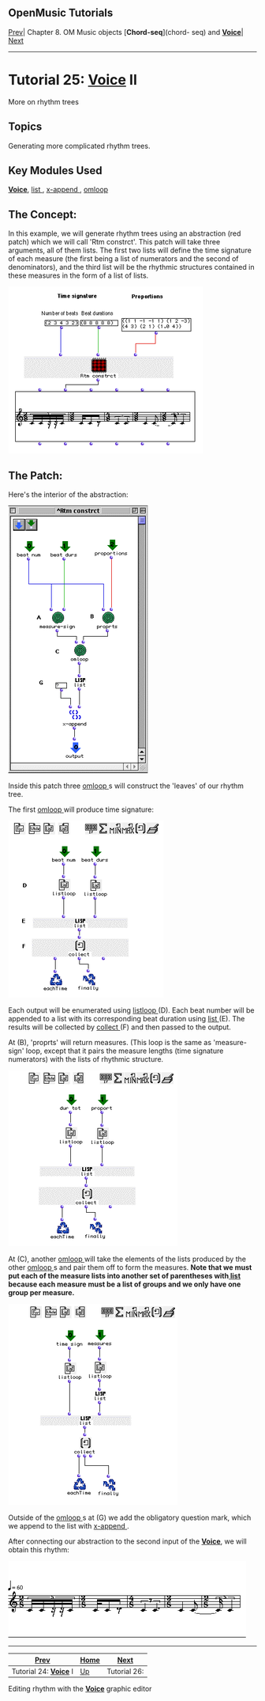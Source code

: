 OpenMusic Tutorials  
---  
[Prev](tut.gen.24)| Chapter 8. OM Music objects [**Chord-seq**](chord-
seq) and [**Voice**](voice)| [Next](tut.gen.26)  
  
* * *

# Tutorial 25: [**Voice**](voice) II

More on rhythm trees

## Topics

Generating more complicated rhythm trees.

## Key Modules Used

[ **Voice**](voice), [ list ](list), [ x-append ](x-append),
[ omloop ](omloop)

## The Concept:

In this example, we will generate rhythm trees using an abstraction (red
patch) which we will call 'Rtm constrct'. This patch will take three
arguments, all of them lists. The first two lists will define the time
signature of each measure (the first being a list of numerators and the second
of denominators), and the third list will be the rhythmic structures contained
in these measures in the form of a list of lists.

![](figures/tutorials/general/25a.png)

## The Patch:

Here's the interior of the abstraction:

![](figures/tutorials/general/25b.png)

Inside this patch three [ omloop ](omloop)s will construct the 'leaves'
of our rhythm tree.

The first [ omloop ](omloop) will produce time signature:

![](figures/tutorials/general/25c.png)

Each output will be enumerated using [ listloop ](listloop) (D). Each
beat number will be appended to a list with its corresponding beat duration
using [ list ](list) (E). The results will be collected by
[ collect ](listing) (F) and then passed to the output.

At (B), 'proprts' will return measures. (This loop is the same as 'measure-
sign' loop, except that it pairs the measure lengths (time signature
numerators) with the lists of rhythmic structure.

![](figures/tutorials/general/25d.png)

At (C), another [ omloop ](omloop) will take the elements of the lists
produced by the other [ omloop ](omloop)s and pair them off to form the
measures. **Note that we must put each of the measure lists into another set
of parentheses with[  list ](list) because each measure must be a list of
groups and we only have one group per measure.**

![](figures/tutorials/general/25e.png)

Outside of the [ omloop ](omloop)s at (G) we add the obligatory question
mark, which we append to the list with [ x-append ](x-append).

After connecting our abstraction to the second input of the
[**Voice**](voice), we will obtain this rhythm:

![](figures/tutorials/general/25f.png)

* * *

[Prev](tut.gen.24)| [Home](index)| [Next](tut.gen.26)  
---|---|---  
Tutorial 24: [**Voice**](voice) I| [Up](tut.gen.22-27)| Tutorial 26:
Editing rhythm with the [**Voice**](voice) graphic editor

